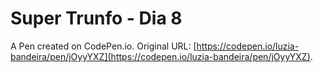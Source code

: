 # Super Trunfo - Dia 8

A Pen created on CodePen.io. Original URL: [https://codepen.io/luzia-bandeira/pen/jOyyYXZ](https://codepen.io/luzia-bandeira/pen/jOyyYXZ).


